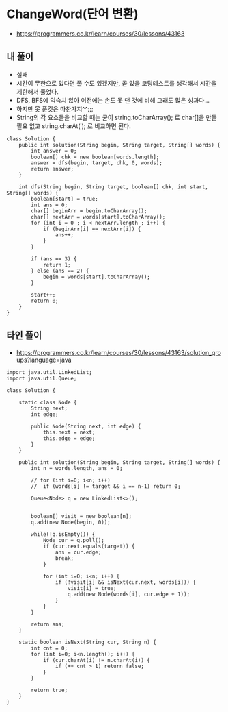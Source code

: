 # ChangeWord(단어 변환)
- https://programmers.co.kr/learn/courses/30/lessons/43163

## 내 풀이
- 실패
- 시간이 무한으로 있다면 풀 수도 있겠지만, 곧 있을 코딩테스트를 생각해서 시간을 제한해서 풀었다.
- DFS, BFS에 익숙치 않아 이전에는 손도 못 댄 것에 비해 그래도 많은 성과다...
- 하지만 못 푼것은 마찬가지^^;;;
- String의 각 요소들을 비교할 때는 굳이 string.toCharArray(); 로 char[]을 만들 필요 없고 string.charAt(i); 로 비교하면 된다.
```
class Solution {
    public int solution(String begin, String target, String[] words) {
        int answer = 0;
        boolean[] chk = new boolean[words.length];
        answer = dfs(begin, target, chk, 0, words);
        return answer;
    }
    
    int dfs(String begin, String target, boolean[] chk, int start, String[] words) {
        boolean[start] = true;
        int ans = 0;
        char[] beginArr = begin.toCharArray();
        char[] nextArr = words[start].toCharArray();
        for (int i = 0 ; i < nextArr.length ; i++) {
            if (beginArr[i] == nextArr[i]) {
                ans++;
            }
        }
        
        if (ans == 3) {
            return 1;
        } else (ans == 2) {
            begin = words[start].toCharArray();
        } 
           
        start++;
        return 0;
    }
}

```


## 타인 풀이
- https://programmers.co.kr/learn/courses/30/lessons/43163/solution_groups?language=java
```
import java.util.LinkedList;
import java.util.Queue;

class Solution {

    static class Node {
        String next;
        int edge;

        public Node(String next, int edge) {
            this.next = next;
            this.edge = edge;
        }
    }

    public int solution(String begin, String target, String[] words) {
        int n = words.length, ans = 0;

        // for (int i=0; i<n; i++)
        //  if (words[i] != target && i == n-1) return 0;

        Queue<Node> q = new LinkedList<>();


        boolean[] visit = new boolean[n];
        q.add(new Node(begin, 0));

        while(!q.isEmpty()) {
            Node cur = q.poll();
            if (cur.next.equals(target)) {
                ans = cur.edge;
                break;
            }

            for (int i=0; i<n; i++) {
                if (!visit[i] && isNext(cur.next, words[i])) {
                    visit[i] = true;
                    q.add(new Node(words[i], cur.edge + 1));
                }
            }
        }

        return ans;
    }

    static boolean isNext(String cur, String n) {
        int cnt = 0;
        for (int i=0; i<n.length(); i++) {
            if (cur.charAt(i) != n.charAt(i)) {
                if (++ cnt > 1) return false;
            }
        }

        return true;
    }    
}

```